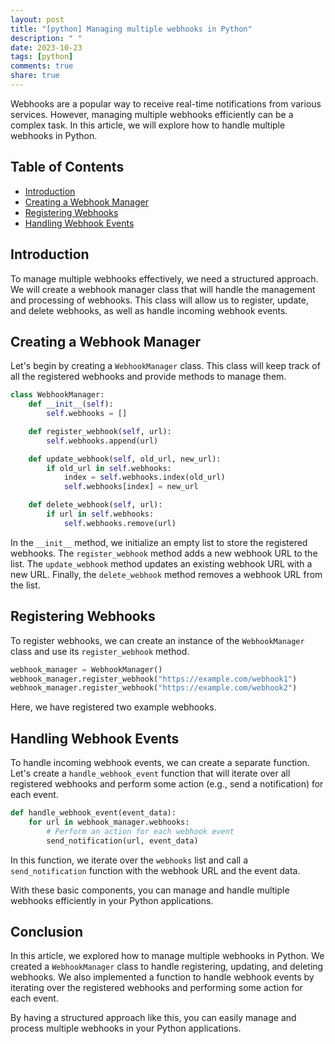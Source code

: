 ```yaml
---
layout: post
title: "[python] Managing multiple webhooks in Python"
description: " "
date: 2023-10-23
tags: [python]
comments: true
share: true
---
```


Webhooks are a popular way to receive real-time notifications from various services. However, managing multiple webhooks efficiently can be a complex task. In this article, we will explore how to handle multiple webhooks in Python.

## Table of Contents

- [Introduction](#introduction)
- [Creating a Webhook Manager](#creating-a-webhook-manager)
- [Registering Webhooks](#registering-webhooks)
- [Handling Webhook Events](#handling-webhook-events)

## Introduction

To manage multiple webhooks effectively, we need a structured approach. We will create a webhook manager class that will handle the management and processing of webhooks. This class will allow us to register, update, and delete webhooks, as well as handle incoming webhook events.

## Creating a Webhook Manager

Let's begin by creating a `WebhookManager` class. This class will keep track of all the registered webhooks and provide methods to manage them.

```python
class WebhookManager:
    def __init__(self):
        self.webhooks = []

    def register_webhook(self, url):
        self.webhooks.append(url)

    def update_webhook(self, old_url, new_url):
        if old_url in self.webhooks:
            index = self.webhooks.index(old_url)
            self.webhooks[index] = new_url

    def delete_webhook(self, url):
        if url in self.webhooks:
            self.webhooks.remove(url)
```

In the `__init__` method, we initialize an empty list to store the registered webhooks. The `register_webhook` method adds a new webhook URL to the list. The `update_webhook` method updates an existing webhook URL with a new URL. Finally, the `delete_webhook` method removes a webhook URL from the list.

## Registering Webhooks

To register webhooks, we can create an instance of the `WebhookManager` class and use its `register_webhook` method.

```python
webhook_manager = WebhookManager()
webhook_manager.register_webhook("https://example.com/webhook1")
webhook_manager.register_webhook("https://example.com/webhook2")
```

Here, we have registered two example webhooks.

## Handling Webhook Events

To handle incoming webhook events, we can create a separate function. Let's create a `handle_webhook_event` function that will iterate over all registered webhooks and perform some action (e.g., send a notification) for each event.

```python
def handle_webhook_event(event_data):
    for url in webhook_manager.webhooks:
        # Perform an action for each webhook event
        send_notification(url, event_data)
```

In this function, we iterate over the `webhooks` list and call a `send_notification` function with the webhook URL and the event data.

With these basic components, you can manage and handle multiple webhooks efficiently in your Python applications.

## Conclusion

In this article, we explored how to manage multiple webhooks in Python. We created a `WebhookManager` class to handle registering, updating, and deleting webhooks. We also implemented a function to handle webhook events by iterating over the registered webhooks and performing some action for each event.

By having a structured approach like this, you can easily manage and process multiple webhooks in your Python applications.